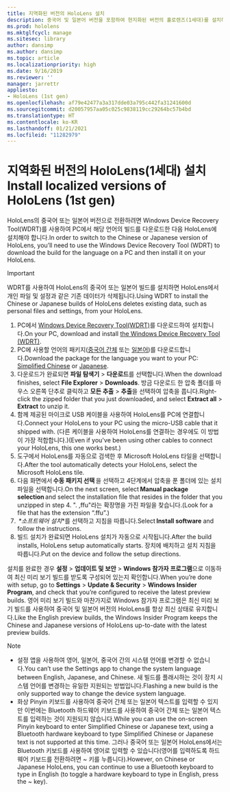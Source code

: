 ```yaml
---
title: 지역화된 버전의 HoloLens 설치
description: 중국어 및 일본어 버전을 포함하여 현지화된 버전의 홀로렌즈(1세대)를 설치하는 방법에 대해 알아보세요.
ms.prod: hololens
ms.mktglfcycl: manage
ms.sitesec: library
author: dansimp
ms.author: dansimp
ms.topic: article
ms.localizationpriority: high
ms.date: 9/16/2019
ms.reviewer: ''
manager: jarrettr
appliesto:
- HoloLens (1st gen)
ms.openlocfilehash: af79e42477a3a317dde03a795c442fa31241600d
ms.sourcegitcommit: d20057957aa05c025c9838119cc29264bc57b4bd
ms.translationtype: HT
ms.contentlocale: ko-KR
ms.lasthandoff: 01/21/2021
ms.locfileid: "11282979"
---
```

# <span data-ttu-id="2518d-103">지역화된 버전의 HoloLens(1세대) 설치</span><span class="sxs-lookup"><span data-stu-id="2518d-103">Install localized versions of HoloLens (1st gen)</span></span>

<span data-ttu-id="2518d-104">HoloLens의 중국어 또는 일본어 버전으로 전환하려면 Windows Device Recovery Tool(WDRT)를 사용하여 PC에서 해당 언어의 빌드를 다운로드한 다음 HoloLens에 설치해야 합니다.</span><span class="sxs-lookup"><span data-stu-id="2518d-104">In order to switch to the Chinese or Japanese version of HoloLens, you’ll need to use the Windows Device Recovery Tool (WDRT) to download the build for the language on a PC and then install it on your HoloLens.</span></span>

> [!IMPORTANT]
> <span data-ttu-id="2518d-105">WDRT를 사용하여 HoloLens의 중국어 또는 일본어 빌드를 설치하면 HoloLens에서 개인 파일 및 설정과 같은 기존 데이터가 삭제됩니다.</span><span class="sxs-lookup"><span data-stu-id="2518d-105">Using WDRT to install the Chinese or Japanese builds of HoloLens deletes existing data, such as personal files and settings, from your HoloLens.</span></span> 

1. <span data-ttu-id="2518d-106">PC에서 [Windows Device Recovery Tool(WDRT)](https://support.microsoft.com/help/12379)를 다운로드하여 설치합니다.</span><span class="sxs-lookup"><span data-stu-id="2518d-106">On your PC, download and install [the Windows Device Recovery Tool (WDRT)](https://support.microsoft.com/help/12379).</span></span>
1. <span data-ttu-id="2518d-107">PC에 사용할 언어의 패키지([중국어 간체](https://aka.ms/hololensdownload-ch) 또는 [일본어](https://aka.ms/hololensdownload-jp))를 다운로드합니다.</span><span class="sxs-lookup"><span data-stu-id="2518d-107">Download the package for the language you want to your PC:  [Simplified Chinese](https://aka.ms/hololensdownload-ch) or [Japanese](https://aka.ms/hololensdownload-jp).</span></span>
1. <span data-ttu-id="2518d-108">다운로드가 완료되면 **파일 탐색기** > **다운로드**를 선택합니다.</span><span class="sxs-lookup"><span data-stu-id="2518d-108">When the download finishes, select **File Explorer** > **Downloads**.</span></span> <span data-ttu-id="2518d-109">방금 다운로드 한 압축 폴더를 마우스 오른쪽 단추로 클릭하고 **모든 추출** > **추출**을 선택하여 압축을 풉니다.</span><span class="sxs-lookup"><span data-stu-id="2518d-109">Right-click the zipped folder that you just downloaded, and select **Extract all** > **Extract** to unzip it.</span></span>
1. <span data-ttu-id="2518d-110">함께 제공된 마이크로 USB 케이블을 사용하여 HoloLens를 PC에 연결합니다.</span><span class="sxs-lookup"><span data-stu-id="2518d-110">Connect your HoloLens to your PC using the micro-USB cable that it shipped with.</span></span> <span data-ttu-id="2518d-111">(다른 케이블을 사용하여 HoloLens를 연결하는 경우에도 이 방법이 가장 적합합니다.)</span><span class="sxs-lookup"><span data-stu-id="2518d-111">(Even if you've been using other cables to connect your HoloLens, this one works best.)</span></span>
1. <span data-ttu-id="2518d-112">도구에서 HoloLens를 자동으로 검색한 후 Microsoft HoloLens 타일을 선택합니다.</span><span class="sxs-lookup"><span data-stu-id="2518d-112">After the tool automatically detects your HoloLens, select the Microsoft HoloLens tile.</span></span>
1. <span data-ttu-id="2518d-113">다음 화면에서 **수동 패키지 선택** 을 선택하고 4단계에서 압축을 푼 폴더에 있는 설치 파일을 선택합니다.</span><span class="sxs-lookup"><span data-stu-id="2518d-113">On the next screen, select **Manual package selection** and select the installation file that resides in the folder that you unzipped in step 4.</span></span> <span data-ttu-id="2518d-114">". ,ffu"라는 확장명을 가진 파일을 찾습니다.</span><span class="sxs-lookup"><span data-stu-id="2518d-114">(Look for a file that has the extension “.ffu”.)</span></span> 
1. <span data-ttu-id="2518d-115"> *\*소프트웨어 설치*\*를 선택하고 지침을 따릅니다.</span><span class="sxs-lookup"><span data-stu-id="2518d-115">Select **Install software** and follow the instructions.</span></span> 
1. <span data-ttu-id="2518d-116">빌드 설치가 완료되면 HoloLens 설치가 자동으로 시작됩니다.</span><span class="sxs-lookup"><span data-stu-id="2518d-116">After the build installs, HoloLens setup automatically starts.</span></span> <span data-ttu-id="2518d-117">장치에 배치하고 설치 지침을 따릅니다.</span><span class="sxs-lookup"><span data-stu-id="2518d-117">Put on the device and follow the setup directions.</span></span> 

<span data-ttu-id="2518d-118">설치를 완료한 경우 **설정** > **업데이트 및 보안** > **Windows 참가자 프로그램**으로 이동하여 최신 미리 보기 빌드를 받도록 구성되어 있는지 확인합니다.</span><span class="sxs-lookup"><span data-stu-id="2518d-118">When you’re done with setup, go to **Settings** > **Update & Security** > **Windows Insider Program**, and check that you’re configured to receive the latest preview builds.</span></span> <span data-ttu-id="2518d-119">영어 미리 보기 빌드와 마찬가지로 Windows 참가자 프로그램은 최신 미리 보기 빌드를 사용하여 중국어 및 일본어 버전의 HoloLens를 항상 최신 상태로 유지합니다.</span><span class="sxs-lookup"><span data-stu-id="2518d-119">Like the English preview builds, the Windows Insider Program keeps the Chinese and Japanese versions of HoloLens up-to-date with the latest preview builds.</span></span>

> [!NOTE]
>  
> - <span data-ttu-id="2518d-120">설정 앱을 사용하여 영어, 일본어, 중국어 간의 시스템 언어를 변경할 수 없습니다.</span><span class="sxs-lookup"><span data-stu-id="2518d-120">You can’t use the Settings app to change the system language between English, Japanese, and Chinese.</span></span> <span data-ttu-id="2518d-121">새 빌드를 플래시하는 것이 장치 시스템 언어를 변경하는 유일한 지원되는 방법입니다.</span><span class="sxs-lookup"><span data-stu-id="2518d-121">Flashing a new build is the only supported way to change the device system language.</span></span>
> - <span data-ttu-id="2518d-122">화상 Pinyin 키보드를 사용하여 중국어 간체 또는 일본어 텍스트를 입력할 수 있지만 이번에는 Bluetooth 하드웨어 키보드를 사용하여 중국어 간체 또는 일본어 텍스트를 입력하는 것이 지원되지 않습니다.</span><span class="sxs-lookup"><span data-stu-id="2518d-122">While you can use the on-screen Pinyin keyboard to enter Simplified Chinese or Japanese text, using a Bluetooth hardware keyboard to type Simplified Chinese or Japanese text is not supported at this time.</span></span>  <span data-ttu-id="2518d-123">그러나 중국어 또는 일본어 HoloLens에서는 Bluetooth 키보드를 사용하여 영어로 입력할 수 있습니다(영어를 입력하도록 하드웨어 키보드를 전환하려면 ~ 키를 누릅니다).</span><span class="sxs-lookup"><span data-stu-id="2518d-123">However, on Chinese or Japanese HoloLens, you can continue to use a Bluetooth keyboard to type in English (to toggle a hardware keyboard to type in English, press the ~ key).</span></span>
